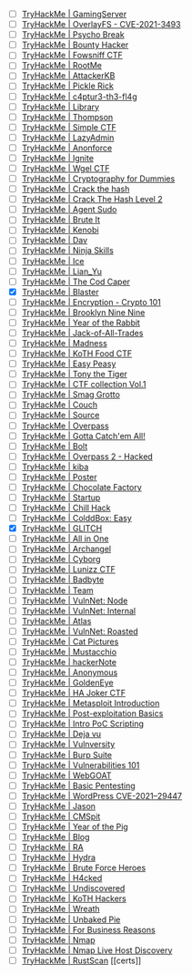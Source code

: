 - [ ] [TryHackMe | GamingServer](https://tryhackme.com/room/gamingserver)
- [ ] [TryHackMe | OverlayFS - CVE-2021-3493](https://tryhackme.com/room/overlayfs)
- [ ] [TryHackMe | Psycho Break](https://tryhackme.com/room/psychobreak)
- [ ] [TryHackMe | Bounty Hacker](https://tryhackme.com/room/cowboyhacker)
- [ ] [TryHackMe | Fowsniff CTF](https://tryhackme.com/room/ctf)
- [ ] [TryHackMe | RootMe](https://tryhackme.com/room/rrootme)
- [ ] [TryHackMe | AttackerKB](https://tryhackme.com/room/attackerkb)
- [ ] [TryHackMe | Pickle Rick](https://tryhackme.com/room/picklerick)
- [ ] [TryHackMe | c4ptur3-th3-fl4g](https://tryhackme.com/room/c4ptur3th3fl4g)
- [ ] [TryHackMe | Library](https://tryhackme.com/room/bsidesgtlibrary)
- [ ] [TryHackMe | Thompson](https://tryhackme.com/room/bsidesgtthompson)
- [ ] [TryHackMe | Simple CTF](https://tryhackme.com/room/easyctf)
- [ ] [TryHackMe | LazyAdmin](https://tryhackme.com/room/lazyadmin)
- [ ] [TryHackMe | Anonforce](https://tryhackme.com/room/bsidesgtanonforce)
- [ ] [TryHackMe | Ignite](https://tryhackme.com/room/ignite)
- [ ] [TryHackMe | Wgel CTF](https://tryhackme.com/room/wgelctf)
- [ ] [TryHackMe | Cryptography for Dummies](https://tryhackme.com/room/cryptographyfordummies)
- [ ] [TryHackMe | Crack the hash](https://tryhackme.com/room/crackthehash)
- [ ] [TryHackMe | Crack The Hash Level 2](https://tryhackme.com/room/crackthehashlevel2)
- [ ] [TryHackMe | Agent Sudo](https://tryhackme.com/room/agentsudoctf)
- [ ] [TryHackMe | Brute It](https://tryhackme.com/room/bruteit)
- [ ] [TryHackMe | Kenobi](https://tryhackme.com/room/kenobi)
- [ ] [TryHackMe | Dav](https://tryhackme.com/room/bsidesgtdav)
- [ ] [TryHackMe | Ninja Skills](https://tryhackme.com/room/ninjaskills)
- [ ] [TryHackMe | Ice](https://tryhackme.com/room/ice)
- [ ] [TryHackMe | Lian_Yu](https://tryhackme.com/room/lianyu)
- [ ] [TryHackMe | The Cod Caper](https://tryhackme.com/room/thecodcaper)
- [x] [TryHackMe | Blaster](https://tryhackme.com/room/blaster)
- [ ] [TryHackMe | Encryption - Crypto 101](https://tryhackme.com/room/encryptioncrypto101)
- [ ] [TryHackMe | Brooklyn Nine Nine](https://tryhackme.com/room/brooklynninenine)
- [ ] [TryHackMe | Year of the Rabbit](https://tryhackme.com/room/yearoftherabbit)
- [ ] [TryHackMe | Jack-of-All-Trades](https://tryhackme.com/room/jackofalltrades)
- [ ] [TryHackMe | Madness](https://tryhackme.com/room/madness)
- [ ] [TryHackMe | KoTH Food CTF](https://tryhackme.com/room/kothfoodctf)
- [ ] [TryHackMe | Easy Peasy](https://tryhackme.com/room/easypeasyctf)
- [ ] [TryHackMe | Tony the Tiger](https://tryhackme.com/room/tonythetiger)
- [ ] [TryHackMe | CTF collection Vol.1](https://tryhackme.com/room/ctfcollectionvol1)
- [ ] [TryHackMe | Smag Grotto](https://tryhackme.com/room/smaggrotto)
- [ ] [TryHackMe | Couch](https://tryhackme.com/room/couch)
- [ ] [TryHackMe | Source](https://tryhackme.com/room/source)
- [ ] [TryHackMe | Overpass](https://tryhackme.com/room/overpass)
- [ ] [TryHackMe | Gotta Catch'em All!](https://tryhackme.com/room/pokemon)
- [ ] [TryHackMe | Bolt](https://tryhackme.com/room/bolt)
- [ ] [TryHackMe | Overpass 2 - Hacked](https://tryhackme.com/room/overpass2hacked)
- [ ] [TryHackMe | kiba](https://tryhackme.com/room/kiba)
- [ ] [TryHackMe | Poster](https://tryhackme.com/room/poster)
- [ ] [TryHackMe | Chocolate Factory](https://tryhackme.com/room/chocolatefactory)
- [ ] [TryHackMe | Startup](https://tryhackme.com/room/startup)
- [ ] [TryHackMe | Chill Hack](https://tryhackme.com/room/chillhack)
- [ ] [TryHackMe | ColddBox: Easy](https://tryhackme.com/room/colddboxeasy)
- [x] [TryHackMe | GLITCH](https://tryhackme.com/room/glitch)
- [ ] [TryHackMe | All in One](https://tryhackme.com/room/allinonemj)
- [ ] [TryHackMe | Archangel](https://tryhackme.com/room/archangel)
- [ ] [TryHackMe | Cyborg](https://tryhackme.com/room/cyborgt8)
- [ ] [TryHackMe | Lunizz CTF](https://tryhackme.com/room/lunizzctfnd)
- [ ] [TryHackMe | Badbyte](https://tryhackme.com/room/badbyte)
- [ ] [TryHackMe | Team](https://tryhackme.com/room/teamcw)
- [ ] [TryHackMe | VulnNet: Node](https://tryhackme.com/room/vulnnetnode)
- [ ] [TryHackMe | VulnNet: Internal](https://tryhackme.com/room/vulnnetinternal)
- [ ] [TryHackMe | Atlas](https://tryhackme.com/room/atlas)
- [ ] [TryHackMe | VulnNet: Roasted](https://tryhackme.com/room/vulnnetroasted)
- [ ] [TryHackMe | Cat Pictures](https://tryhackme.com/room/catpictures)
- [ ] [TryHackMe | Mustacchio](https://tryhackme.com/room/mustacchio)
- [ ] [TryHackMe | hackerNote](https://tryhackme.com/room/hackernote)
- [ ] [TryHackMe | Anonymous](https://tryhackme.com/room/anonymous)
- [ ] [TryHackMe | GoldenEye](https://tryhackme.com/room/goldeneye)
- [ ] [TryHackMe | HA Joker CTF](https://tryhackme.com/room/jokerctf)
- [ ] [TryHackMe | Metasploit Introduction](https://tryhackme.com/room/metasploitintro)
- [ ] [TryHackMe | Post-exploitation Basics](https://tryhackme.com/room/postexploit)
- [ ] [TryHackMe | Intro PoC Scripting](https://tryhackme.com/room/intropocscripting)
- [ ] [TryHackMe | Deja vu](https://tryhackme.com/room/dejavu)
- [ ] [TryHackMe | Vulnversity](https://tryhackme.com/room/vulnversity)
- [ ] [TryHackMe | Burp Suite](https://tryhackme.com/room/burpsuitebasics)
- [ ] [TryHackMe | Vulnerabilities 101](https://tryhackme.com/room/vulnerabilities101)
- [ ] [TryHackMe | WebGOAT](https://tryhackme.com/room/webgoat)
- [ ] [TryHackMe | Basic Pentesting](https://tryhackme.com/room/basicpentestingjt)
- [ ] [TryHackMe | WordPress CVE-2021–29447](https://tryhackme.com/room/wordpresscve202129447)
- [ ] [TryHackMe | Jason](https://tryhackme.com/room/jason)
- [ ] [TryHackMe | CMSpit](https://tryhackme.com/room/cmspit)
- [ ] [TryHackMe | Year of the Pig](https://tryhackme.com/room/yearofthepig)
- [ ] [TryHackMe | Blog](https://tryhackme.com/room/blog)
- [ ] [TryHackMe | RA](https://tryhackme.com/room/ra)
- [ ] [TryHackMe | Hydra](https://tryhackme.com/room/hydra)
- [ ] [TryHackMe | Brute Force Heroes](https://tryhackme.com/room/bruteforceheroes)
- [ ] [TryHackMe | H4cked](https://tryhackme.com/room/h4cked)
- [ ] [TryHackMe | Undiscovered](https://tryhackme.com/room/undiscoveredup)
- [ ] [TryHackMe | KoTH Hackers](https://tryhackme.com/room/kothhackers)
- [ ] [TryHackMe | Wreath](https://tryhackme.com/room/wreath)
- [ ] [TryHackMe | Unbaked Pie](https://tryhackme.com/room/unbakedpie)
- [ ] [TryHackMe | For Business Reasons](https://tryhackme.com/room/forbusinessreasons)
- [ ] [TryHackMe | Nmap](https://tryhackme.com/room/furthernmap)
- [ ] [TryHackMe | Nmap Live Host Discovery](https://tryhackme.com/room/nmap01)
- [ ] [TryHackMe | RustScan](https://tryhackme.com/room/rustscan)
[[certs]]